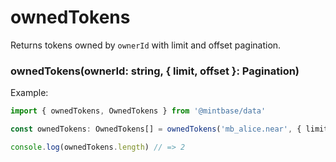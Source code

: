 # ownedTokens

Returns tokens owned by `ownerId` with limit and offset pagination.

### ownedTokens(ownerId: string, { limit, offset }: Pagination)

Example:

```ts
import { ownedTokens, OwnedTokens } from '@mintbase/data'

const ownedTokens: OwnedTokens[] = ownedTokens('mb_alice.near', { limit: 20 });

console.log(ownedTokens.length) // => 2

```